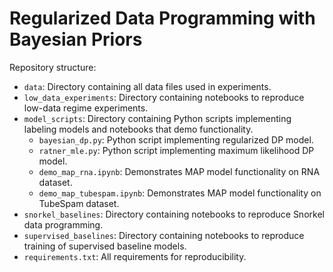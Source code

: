 # Regularized Data Programming with Bayesian Priors

Repository structure:

- `data`: Directory containing all data files used in experiments.
- `low_data_experiments`: Directory containing notebooks to reproduce low-data regime experiments.
- `model_scripts`: Directory containing Python scripts implementing labeling models and notebooks that demo functionality.
  - `bayesian_dp.py`: Python script implementing regularized DP model.
  - `ratner_mle.py`: Python script implementing maximum likelihood DP model.
  - `demo_map_rna.ipynb`: Demonstrates MAP model functionality on RNA dataset.
  - `demo_map_tubespam.ipynb`: Demonstrates MAP model functionality on TubeSpam dataset.
- `snorkel_baselines`: Directory containing notebooks to reproduce Snorkel data programming.
- `supervised_baselines`: Directory containing notebooks to reproduce training of supervised baseline models.
- `requirements.txt`: All requirements for reproducibility.
